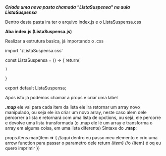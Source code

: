 ***Criada uma nova pasta chamada "ListaSuspensa" na aula ListaSuspensa***

Dentro desta pasta ira ter o arquivo index.js e o ListaSuspensa.css

**Aba index.js (ListaSuspensa.js)**

Realizar a estrutura basica, já importando o .css 

import './ListaSuspensa.css'

const ListaSuspensa = () => {
    return(
        
    )
}

export default ListaSuspensa;

Após isto já podemos chamar a props e criar uma label 

***.map*** ele vai para cada item da lista ele ira retornar um array novo manipulado, ou seja ele ira criar um novo array, neste caso alem dele percorrer a lista e retornará com uma lista de opctions, ou sejá, ele percorre e devolve uma lista transformada (o .map ele lé um array e transforma o array em alguma coisa, em uma lista diferente)
Sintaxe do **.map**:

   props.itens.map(item => {  //aqui dentro eu passo meu elemento e crio uma arrow function para passar o parametro dele
        return <options>*{item}*</options>   //o {item} é oq eu quero imprimir
    })


